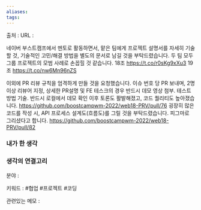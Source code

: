 ```yaml
---
aliases: 
tags:
---
```

출처 : 
URL : 

네이버 부스트캠프에서 멘토로 활동하면서, 맡은 팀에게 프로젝트 설명서를 자세히 기술할 것, 기술적인 고민/해결 방법을 별도의 문서로 남길 것을 부탁드렸습니다. 두 팀 모두 그룹 프로젝트의 모범 사례로 손꼽힐 것 같습니다. 
18조 https://t.co/r0sKg9xXu3
19조 https://t.co/nw6Mn96nZS

이외에 PR 리뷰 규칙을 엄격하게 만들 것을 요청했습니다. 이슈 번호 당 PR 보내며, 2명 이상 리뷰어 지정, 상세한 PR설명 및 FE 테스크의 경우 반드시 데모 영상 첨부. 테스트 방법 기술. 반드시 로컬에서 데모 확인 이후 토론도 활발해졌고, 코드 퀄리티도 높아졌습니다. https://github.com/boostcampwm-2022/web18-PRV/pull/76
굉장히 많은 코드를 작성 시, API 프로세스 설계도(흐름도)를 그릴 것을 부탁드렸습니다. 피그마로 그리셨다고 합니다.
https://github.com/boostcampwm-2022/web18-PRV/pull/82

### 내가 한 생각


### 생각의 연결고리
분야 : 

키워드 : #협업 #프로젝트 #코딩 


관련있는 메모 : 
